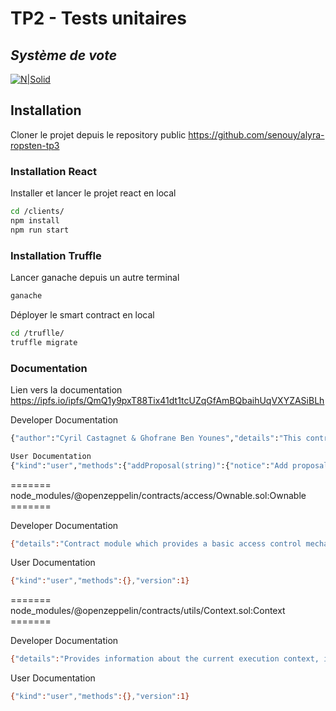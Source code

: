 # TP2 - Tests unitaires
## _Système de vote_

[![N|Solid](https://alyra.fr/wp-content/uploads/2019/06/logo-titre-alyra-bleu-transparent-64px_v3.png)](https://github.com/senouy/alyra-ropsten-tp2)

## Installation

Cloner le projet depuis le repository public https://github.com/senouy/alyra-ropsten-tp3

### Installation React

Installer et lancer le projet react en local

```sh
cd /clients/
npm install
npm run start
```

### Installation Truffle

Lancer ganache depuis un autre terminal
```sh
ganache
```

Déployer le smart contract en local
```sh
cd /truflle/
truffle migrate
```

### Documentation

Lien vers la documentation https://ipfs.io/ipfs/QmQ1y9pxT88Tix41dt1tcUZqGfAmBQbaihUqVXYZASiBLh

Developer Documentation

```sh
{"author":"Cyril Castagnet & Ghofrane Ben Younes","details":"This contract hasn't been audited yet, please be carreful when using it","kind":"dev","methods":{"addProposal(string)":{"details":"We have limited the number of proposals in order to avoid DDoS attack","params":{"_desc":"Description of the proposal to add"}},"addVoter(address)":{"params":{"_addr":"Address's voter to add to the whitlist"}},"getOneProposal(uint256)":{"params":{"_id":"Identifier of a specific proposal"},"returns":{"_0":"Proposal The proposal structure according to `_id`"}},"getVoter(address)":{"params":{"_addr":"The address of a voter"},"returns":{"_0":"Voter The voter structure according to `_addr`"}},"owner()":{"details":"Returns the address of the current owner."},"renounceOwnership()":{"details":"Leaves the contract without owner. It will not be possible to call `onlyOwner` functions anymore. Can only be called by the current owner. NOTE: Renouncing ownership will leave the contract without an owner, thereby removing any functionality that is only available to the owner."},"setVote(uint256)":{"params":{"_id":"Identifier of the proposal"}},"tallyVotes()":{"details":"don't worry about DDoS atack while iterate on proposalsArray, we have limited the number of elements"},"transferOwnership(address)":{"details":"Transfers ownership of the contract to a new account (`newOwner`). Can only be called by the current owner."}},"title":"Full voting process","version":1}
```

```sh
User Documentation
{"kind":"user","methods":{"addProposal(string)":{"notice":"Add proposal only if you are a voter & voters are limited to add 100 proposals in total"},"endProposalsRegistering()":{"notice":"Change step from \"Start Registering Proposal\" to \"End Registering Proposal\" only if you are a voter and only one time"},"endVotingSession()":{"notice":"Change step from \"Start Voting\" to \"End Voting\" only if you are a voter and only one time"},"setVote(uint256)":{"notice":"Vote for a proposal only if you are a voter and only one time"},"startProposalsRegistering()":{"notice":"Change step from \"Regitering Voter\" to \"Start Registering Proposal\" only if you are a voter and only one time"},"startVotingSession()":{"notice":"Change step from \"End Registering Proposal\" to \"Start Voting\" only if you are a voter and only one time"},"tallyVotes()":{"notice":"Iterate on all votes and designate winning proposal"}},"notice":"You can use this contract only in a beta mode","version":1}
```

======= node_modules/@openzeppelin/contracts/access/Ownable.sol:Ownable =======

Developer Documentation

```sh
{"details":"Contract module which provides a basic access control mechanism, where there is an account (an owner) that can be granted exclusive access to specific functions. By default, the owner account will be the one that deploys the contract. This can later be changed with {transferOwnership}. This module is used through inheritance. It will make available the modifier `onlyOwner`, which can be applied to your functions to restrict their use to the owner.","kind":"dev","methods":{"constructor":{"details":"Initializes the contract setting the deployer as the initial owner."},"owner()":{"details":"Returns the address of the current owner."},"renounceOwnership()":{"details":"Leaves the contract without owner. It will not be possible to call `onlyOwner` functions anymore. Can only be called by the current owner. NOTE: Renouncing ownership will leave the contract without an owner, thereby removing any functionality that is only available to the owner."},"transferOwnership(address)":{"details":"Transfers ownership of the contract to a new account (`newOwner`). Can only be called by the current owner."}},"version":1}
```

User Documentation

```sh
{"kind":"user","methods":{},"version":1}
```

======= node_modules/@openzeppelin/contracts/utils/Context.sol:Context =======

Developer Documentation

```sh
{"details":"Provides information about the current execution context, including the sender of the transaction and its data. While these are generally available via msg.sender and msg.data, they should not be accessed in such a direct manner, since when dealing with meta-transactions the account sending and paying for execution may not be the actual sender (as far as an application is concerned). This contract is only required for intermediate, library-like contracts.","kind":"dev","methods":{},"version":1}
```

User Documentation

```sh
{"kind":"user","methods":{},"version":1}
```
